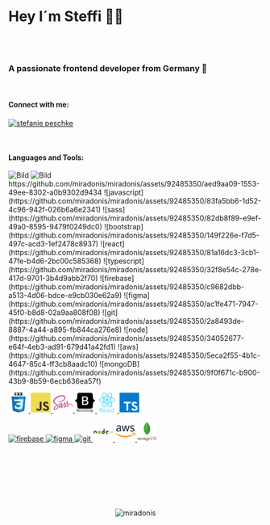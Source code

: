 <h1>Hey I´m Steffi 👸🏼</h1>

<br/>
<br/>

<h3 align="left">A passionate frontend developer from Germany 🚀</h3>
<br/>


<h4 align="left">Connect with me:</h4>
<p align="left">
<a href="https://linkedin.com/in/stefanie-peschke" target="blank"><img align="center" src="https://raw.githubusercontent.com/rahuldkjain/github-profile-readme-generator/master/src/images/icons/Social/linked-in-alt.svg" alt="stefanie peschke" height="30" width="40" /></a>
</p>
<br/>

<h4 align="left">Languages and Tools:</h4>
<p align="left"> 

<img src="https://github.com/miradonis/miradonis/assets/92485350/6b1f7634-f368-464f-983f-91e300792f34" alt="Bild" width="40" height="40">
<img src="https://github.com/miradonis/miradonis/assets/92485350/6b1f7634-f368-464f-983f-91e300792f34" alt="Bild" width="40" height="40">
https://github.com/miradonis/miradonis/assets/92485350/aed9aa09-1553-49ee-8302-a0b9302d9434
![javascript](https://github.com/miradonis/miradonis/assets/92485350/83fa5bb6-1d52-4c96-942f-026b6a6e2341)
![sass](https://github.com/miradonis/miradonis/assets/92485350/82db8f89-e9ef-49a0-8595-9479f0249dc0)
![bootstrap](https://github.com/miradonis/miradonis/assets/92485350/149f226e-f7d5-497c-acd3-1ef2478c8937)
![react](https://github.com/miradonis/miradonis/assets/92485350/81a16dc3-3cb1-47fe-b4d6-2bc00c585368)
![typescript](https://github.com/miradonis/miradonis/assets/92485350/32f8e54c-278e-417d-9701-3b4d9abb2f70)
![firebase](https://github.com/miradonis/miradonis/assets/92485350/c9682dbb-a513-4d06-bdce-e9cb030e62a9)
![figma](https://github.com/miradonis/miradonis/assets/92485350/ac1fe471-7947-45f0-b8d8-02a9aa808f08)
![git](https://github.com/miradonis/miradonis/assets/92485350/2a8493de-8887-4a44-a895-fb844ca276e8)
![node](https://github.com/miradonis/miradonis/assets/92485350/34052677-e64f-4eb3-ad91-679d41a42fd1)
![aws](https://github.com/miradonis/miradonis/assets/92485350/5eca2f55-4b1c-4647-85c4-ff3cb8aadc10)
![mongoDB](https://github.com/miradonis/miradonis/assets/92485350/9f0f671c-b900-43b9-8b59-6ecb636ea57f)


 <a href="https://www.w3schools.com/css/" target="_blank" rel="noreferrer"> <img src="https://raw.githubusercontent.com/devicons/devicon/master/icons/css3/css3-original-wordmark.svg" alt="css3" width="40" height="40"/> </a>
 <a href="https://developer.mozilla.org/en-US/docs/Web/JavaScript" target="_blank" rel="noreferrer"> <img src="https://raw.githubusercontent.com/devicons/devicon/master/icons/javascript/javascript-original.svg" alt="javascript" width="40" height="40"/> </a>
 <a href="https://sass-lang.com" target="_blank" rel="noreferrer"> <img src="https://raw.githubusercontent.com/devicons/devicon/master/icons/sass/sass-original.svg" alt="sass" width="40" height="40"/> </a>
  <a href="https://getbootstrap.com" target="_blank" rel="noreferrer"> <img src="https://raw.githubusercontent.com/devicons/devicon/master/icons/bootstrap/bootstrap-plain-wordmark.svg" alt="bootstrap" width="40" height="40"/> </a>
 <a href="https://reactjs.org/" target="_blank" rel="noreferrer"> <img src="https://raw.githubusercontent.com/devicons/devicon/master/icons/react/react-original-wordmark.svg" alt="react" width="40" height="40"/> </a>
 <a href="https://www.typescriptlang.org/" target="_blank" rel="noreferrer"> <img src="https://raw.githubusercontent.com/devicons/devicon/master/icons/typescript/typescript-original.svg" alt="typescript" width="40" height="40"/> </a> </p>
  <a href="https://firebase.google.com/" target="_blank" rel="noreferrer"> <img src="https://www.vectorlogo.zone/logos/firebase/firebase-icon.svg" alt="firebase" width="40" height="40"/> </a>
  <a href="https://www.figma.com/" target="_blank" rel="noreferrer"> <img src="https://www.vectorlogo.zone/logos/figma/figma-icon.svg" alt="figma" width="40" height="40"/> </a>
  <a href="https://git-scm.com/" target="_blank" rel="noreferrer"> <img src="https://www.vectorlogo.zone/logos/git-scm/git-scm-icon.svg" alt="git" width="40" height="40"/> </a>
  <a href="https://nodejs.org" target="_blank" rel="noreferrer"> <img src="https://raw.githubusercontent.com/devicons/devicon/master/icons/nodejs/nodejs-original-wordmark.svg" alt="nodejs" width="40" height="40"/> </a>
  <a href="https://aws.amazon.com" target="_blank" rel="noreferrer"> <img src="https://raw.githubusercontent.com/devicons/devicon/master/icons/amazonwebservices/amazonwebservices-original-wordmark.svg" alt="aws" width="40" height="40"/> </a>
  <a href="https://www.mongodb.com/" target="_blank" rel="noreferrer"> <img src="https://raw.githubusercontent.com/devicons/devicon/master/icons/mongodb/mongodb-original-wordmark.svg" alt="mongodb" width="40" height="40"/> </a>

  
<br/>
<br/>
<br/>
<br/>
<br/>
<br/>

<p align="center"> <img src="https://komarev.com/ghpvc/?username=miradonis&label=Profile%20views&color=0e75b6&style=flat" alt="miradonis" /> </p>

